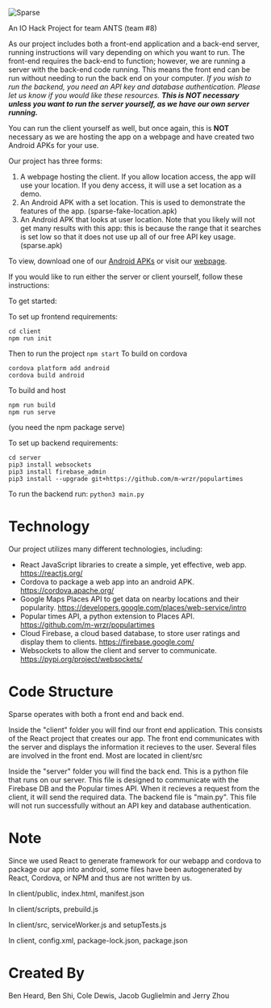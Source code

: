 ![Sparse](https://raw.githubusercontent.com/BEN1JEN/easy-sparse-store-finder/master/client/public/sparselogo.png)

An IO Hack Project for team ANTS (team #8)

As our project includes both a front-end application and a back-end server, running instructions will vary depending on which you want to run. The front-end requires the back-end to function; however, we are running a server with the back-end code running. This means the front end can be run without needing to run the back end on your computer.
_If you wish to run the backend, you need an API key and database authentication. Please let us know if you would like these resources. **This is NOT necessary unless you want to run the server yourself, as we have our own server running.**_

You can run the client yourself as well, but once again, this is **NOT** necessary as we are hosting the app on a webpage and have created two Android APKs for your use.

Our project has three forms:
1. A webpage hosting the client. If you allow location access, the app will use your location. If you deny access, it will use a set location as a demo.
2. An Android APK with a set location. This is used to demonstrate the features of the app. (sparse-fake-location.apk)
3. An Android APK that looks at user location. Note that you likely will not get many results with this app: this is because the range that it searches is set low so that it does not use up all of our free API key usage. (sparse.apk)

To view, download one of our [Android APKs](https://drive.google.com/file/d/19WsWp-907unNeCVBh1RdGa5mjK3F7C7N/view?usp=sharing) or visit our [webpage](https://sparse.ben1jen.software/).

If you would like to run either the server or client yourself, follow these instructions:

To get started:

To set up frontend requirements:
```
cd client
npm run init
```
Then to run the project
`npm start`
To build on cordova
```
cordova platform add android
cordova build android
```
To build and host
```
npm run build
npm run serve
```
(you need the npm package serve)

To set up backend requirements:
```
cd server
pip3 install websockets
pip3 install firebase_admin
pip3 install --upgrade git+https://github.com/m-wrzr/populartimes
```

To run the backend run:
`python3 main.py`




# Technology
Our project utilizes many different technologies, including:
- React JavaScript libraries to create a simple, yet effective, web app. https://reactjs.org/
- Cordova to package a web app into an android APK. https://cordova.apache.org/
- Google Maps Places API to get data on nearby locations and their popularity. https://developers.google.com/places/web-service/intro
- Popular times API, a python extension to Places API. https://github.com/m-wrzr/populartimes
- Cloud Firebase, a cloud based database, to store user ratings and display them to clients. https://firebase.google.com/
- Websockets to allow the client and server to communicate. https://pypi.org/project/websockets/

# Code Structure
Sparse operates with both a front end and back end. 

Inside the "client" folder you will find our front end application. This consists of the React project that creates our app. The front end communicates with the server and displays the information it recieves to the user. Several files are involved in the front end. Most are located in client/src

Inside the "server" folder you will find the back end. This is a python file that runs on our server. This file is designed to communicate with the Firebase DB and the Popular times API. When it recieves a request from the client, it will send the required data. The backend file is "main.py". This file will not run successfully without an API key and database authentication.

# Note
Since we used React to generate framework for our webapp and cordova to package our app into android, some files have been autogenerated by React, Cordova, or NPM and thus are not written by us. 

In client/public, index.html, manifest.json

In client/scripts, prebuild.js

In client/src, serviceWorker.js and setupTests.js

In client, config.xml, package-lock.json, package.json

# Created By
Ben Heard,
Ben Shi,
Cole Dewis,
Jacob Guglielmin and
Jerry Zhou
